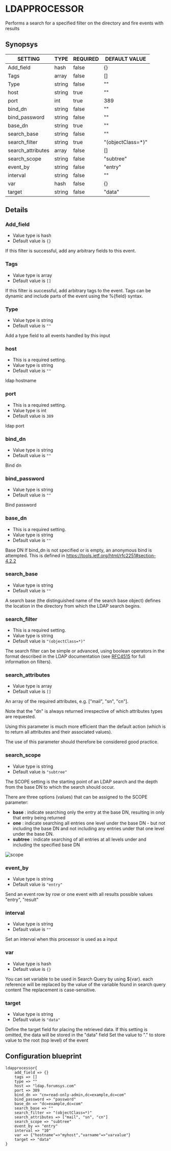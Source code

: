 # LDAPPROCESSOR
Performs a search for a specified filter on the directory and fire events with results

## Synopsys


|      SETTING      |  TYPE  | REQUIRED |   DEFAULT VALUE   |
|-------------------|--------|----------|-------------------|
| Add_field         | hash   | false    | {}                |
| Tags              | array  | false    | []                |
| Type              | string | false    | ""                |
| host              | string | true     | ""                |
| port              | int    | true     |               389 |
| bind_dn           | string | false    | ""                |
| bind_password     | string | false    | ""                |
| base_dn           | string | true     | ""                |
| search_base       | string | false    | ""                |
| search_filter     | string | true     | "(objectClass=*)" |
| search_attributes | array  | false    | []                |
| search_scope      | string | false    | "subtree"         |
| event_by          | string | false    | "entry"           |
| interval          | string | false    | ""                |
| var               | hash   | false    | {}                |
| target            | string | false    | "data"            |


## Details

### Add_field
* Value type is hash
* Default value is `{}`

If this filter is successful, add any arbitrary fields to this event.

### Tags
* Value type is array
* Default value is `[]`

If this filter is successful, add arbitrary tags to the event. Tags can be dynamic
and include parts of the event using the %{field} syntax.

### Type
* Value type is string
* Default value is `""`

Add a type field to all events handled by this input

### host
* This is a required setting.
* Value type is string
* Default value is `""`

ldap hostname

### port
* This is a required setting.
* Value type is int
* Default value is `389`

ldap port

### bind_dn
* Value type is string
* Default value is `""`

Bind dn

### bind_password
* Value type is string
* Default value is `""`

Bind password

### base_dn
* This is a required setting.
* Value type is string
* Default value is `""`

Base DN
If bind_dn is not specified or is empty, an anonymous bind is attempted.
This is defined in https://tools.ietf.org/html/rfc2251#section-4.2.2

### search_base
* Value type is string
* Default value is `""`

A search base (the distinguished name of the search base object) defines the
location in the directory from which the LDAP search begins.

### search_filter
* This is a required setting.
* Value type is string
* Default value is `"(objectClass=*)"`

The search filter can be simple or advanced, using boolean operators in the format
described in the LDAP documentation (see [RFC4515](http://www.faqs.org/rfcs/rfc4515) for full information on filters).

### search_attributes
* Value type is array
* Default value is `[]`

An array of the required attributes, e.g. ["mail", "sn", "cn"].

Note that the "dn" is always returned irrespective of which attributes types are requested.

Using this parameter is much more efficient than the default action (which is to return all attributes and their associated values).

The use of this parameter should therefore be considered good practice.

### search_scope
* Value type is string
* Default value is `"subtree"`

The SCOPE setting is the starting point of an LDAP search and the depth from the
base DN to which the search should occur.

There are three options (values) that can be assigned to the SCOPE parameter:

* **base** : indicate searching only the entry at the base DN, resulting in only that entry being returned
* **one** : indicate searching all entries one level under the base DN - but not including the base DN and not including any entries under that one level under the base DN.
* **subtree** : indicate searching of all entries at all levels under and including the specified base DN

![scope](../ldapscope.gif)

### event_by
* Value type is string
* Default value is `"entry"`

Send an event row by row or one event with all results
possible values "entry", "result"

### interval
* Value type is string
* Default value is `""`

Set an interval when this processor is used as a input

### var
* Value type is hash
* Default value is `{}`

You can set variable to be used in Search Query by using ${var}.
each reference will be replaced by the value of the variable found in search query content
The replacement is case-sensitive.

### target
* Value type is string
* Default value is `"data"`

Define the target field for placing the retrieved data. If this setting is omitted,
the data will be stored in the "data" field
Set the value to "." to store value to the root (top level) of the event



## Configuration blueprint

```
ldapprocessor{
	add_field => {}
	tags => []
	type => ""
	host => "ldap.forumsys.com"
	port => 389
	bind_dn => "cn=read-only-admin,dc=example,dc=com"
	bind_password => "password"
	base_dn => "dc=example,dc=com"
	search_base => ""
	search_filter => "(objectClass=*)"
	search_attributes => ["mail", "sn", "cn"]
	search_scope => "subtree"
	event_by => "entry"
	interval => "10"
	var => {"hostname"=>"myhost","varname"=>"varvalue"}
	target => "data"
}
```
